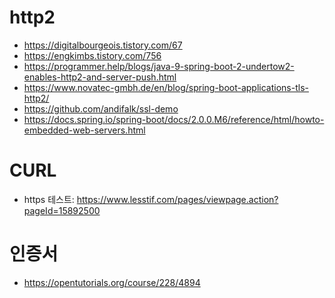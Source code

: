 http2
===
 - https://digitalbourgeois.tistory.com/67
 - https://engkimbs.tistory.com/756
 - https://programmer.help/blogs/java-9-spring-boot-2-undertow2-enables-http2-and-server-push.html
 - https://www.novatec-gmbh.de/en/blog/spring-boot-applications-tls-http2/
 - https://github.com/andifalk/ssl-demo
 - https://docs.spring.io/spring-boot/docs/2.0.0.M6/reference/html/howto-embedded-web-servers.html

CURL
===
 - https 테스트: https://www.lesstif.com/pages/viewpage.action?pageId=15892500
 
 
인증서
===
 - https://opentutorials.org/course/228/4894
 
